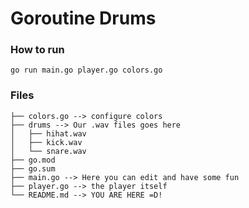 # Goroutine Drums

### How to run
`go run main.go player.go colors.go`

### Files
```
├── colors.go --> configure colors
├── drums --> Our .wav files goes here
│   ├── hihat.wav
│   ├── kick.wav
│   └── snare.wav
├── go.mod
├── go.sum
├── main.go --> Here you can edit and have some fun
├── player.go --> the player itself
└── README.md --> YOU ARE HERE =D!

```
